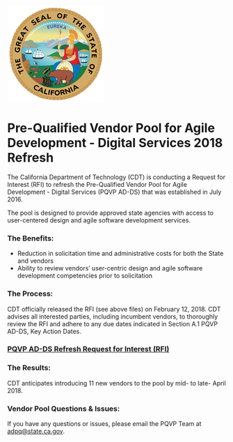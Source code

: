 ![The great Seal of the State of California](GreatSeal.png)
# Pre-Qualified Vendor Pool for Agile Development - Digital Services 2018 Refresh 

The California Department of Technology (CDT) is conducting a Request for Interest (RFI) to refresh the Pre-Qualified Vendor Pool for Agile Development - Digital Services (PQVP AD-DS) that was established in July 2016. 

The pool is designed to provide approved state agencies with access to user-centered design and agile software development services.

### The Benefits:
* Reduction in solicitation time and administrative costs for both the State and vendors
* Ability to review vendors’ user-centric design and agile software development competencies prior to solicitation

### The Process:
CDT officially released the RFI (see above files) on February 12, 2018.  CDT advises all interested parties, including incumbent vendors, to thoroughly review the RFI and adhere to any due dates indicated in Section A.1 PQVP AD-DS, Key Action Dates.    

### [PQVP AD-DS Refresh Request for Interest (RFI)](https://github.com/CDTProcurement/adpq/blob/master/RFI%20CDT-PQVP-0118%20-%20PQVP%20DS-AD%20(Final).pdf)

### The Results:
CDT anticipates introducing 11 new vendors to the pool by mid- to late- April 2018.
 
### Vendor Pool Questions & Issues:
If you have any questions or issues, please email the PQVP Team at adpq@state.ca.gov.
 
